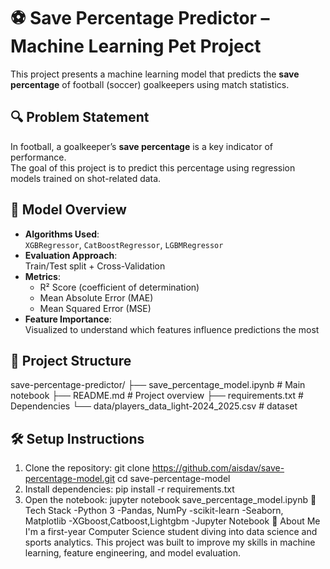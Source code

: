 # ⚽ Save Percentage Predictor – Machine Learning Pet Project

This project presents a machine learning model that predicts the **save percentage** of football (soccer) goalkeepers using match statistics.

## 🔍 Problem Statement

In football, a goalkeeper’s **save percentage** is a key indicator of performance.  
The goal of this project is to predict this percentage using regression models trained on shot-related data.

## 🧠 Model Overview

- **Algorithms Used**:  
  `XGBRegressor`, `CatBoostRegressor`, `LGBMRegressor`
- **Evaluation Approach**:  
  Train/Test split + Cross-Validation
- **Metrics**:  
  - R² Score (coefficient of determination)  
  - Mean Absolute Error (MAE)  
  - Mean Squared Error (MSE)
- **Feature Importance**:  
  Visualized to understand which features influence predictions the most

## 📁 Project Structure

save-percentage-predictor/
├── save_percentage_model.ipynb # Main notebook 
├── README.md # Project overview 
├── requirements.txt # Dependencies 
└── data/players_data_light-2024_2025.csv # dataset

## 🛠️ Setup Instructions

1. Clone the repository:
   git clone https://github.com/aisdav/save-percentage-model.git
   cd save-percentage-model
2. Install dependencies:
   pip install -r requirements.txt
3. Open the notebook:
  jupyter notebook save_percentage_model.ipynb
🧰 Tech Stack
-Python 3
-Pandas, NumPy
-scikit-learn
-Seaborn, Matplotlib
-XGboost,Catboost,Lightgbm
-Jupyter Notebook
🙋 About Me
I'm a first-year Computer Science student diving into data science and sports analytics. This project was built to improve my skills in machine learning, feature engineering, and model evaluation.
